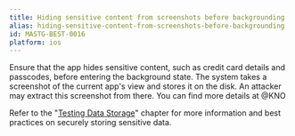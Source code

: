 ```yaml
---
title: Hiding sensitive content from screenshots before backgrounding
alias: hiding-sensitive-content-from-screenshots-before-backgrounding
id: MASTG-BEST-0016
platform: ios
---
```


Ensure that the app hides sensitive content, such as credit card details and passcodes, before entering the background state. The system takes a screenshot of the current app's view and stores it on the disk. An attacker may extract this screenshot from there. You can find more details at @KNO

Refer to the "[Testing Data Storage](../Document/0x06d-Testing-Data-Storage.md "Testing Data Storage")" chapter for more information and best practices on securely storing sensitive data.
